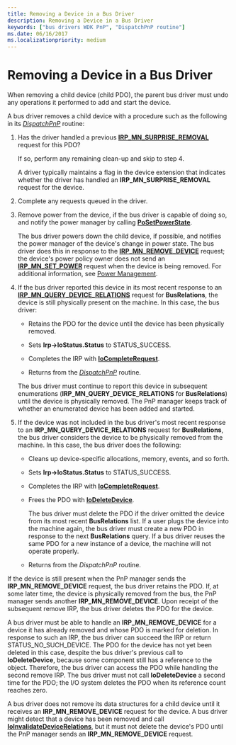 ```yaml
---
title: Removing a Device in a Bus Driver
description: Removing a Device in a Bus Driver
keywords: ["bus drivers WDK PnP", "DispatchPnP routine"]
ms.date: 06/16/2017
ms.localizationpriority: medium
---
```


# Removing a Device in a Bus Driver





When removing a child device (child PDO), the parent bus driver must undo any operations it performed to add and start the device.

A bus driver removes a child device with a procedure such as the following in its [*DispatchPnP*](/windows-hardware/drivers/ddi/wdm/nc-wdm-driver_dispatch) routine:

1.  Has the driver handled a previous [**IRP\_MN\_SURPRISE\_REMOVAL**](./irp-mn-surprise-removal.md) request for this PDO?

    If so, perform any remaining clean-up and skip to step 4.

    A driver typically maintains a flag in the device extension that indicates whether the driver has handled an **IRP\_MN\_SURPRISE\_REMOVAL** request for the device.

2.  Complete any requests queued in the driver.

3.  Remove power from the device, if the bus driver is capable of doing so, and notify the power manager by calling [**PoSetPowerState**](/windows-hardware/drivers/ddi/ntifs/nf-ntifs-posetpowerstate).

    The bus driver powers down the child device, if possible, and notifies the power manager of the device's change in power state. The bus driver does this in response to the [**IRP\_MN\_REMOVE\_DEVICE**](./irp-mn-remove-device.md) request; the device's power policy owner does not send an [**IRP\_MN\_SET\_POWER**](./irp-mn-set-power.md) request when the device is being removed. For additional information, see [Power Management](./introduction-to-power-management.md).

4.  If the bus driver reported this device in its most recent response to an [**IRP\_MN\_QUERY\_DEVICE\_RELATIONS**](./irp-mn-query-device-relations.md) request for **BusRelations**, the device is still physically present on the machine. In this case, the bus driver:

    -   Retains the PDO for the device until the device has been physically removed.

    -   Sets **Irp-&gt;IoStatus.Status** to STATUS\_SUCCESS.

    -   Completes the IRP with [**IoCompleteRequest**](/windows-hardware/drivers/ddi/wdm/nf-wdm-iocompleterequest).

    -   Returns from the [*DispatchPnP*](/windows-hardware/drivers/ddi/wdm/nc-wdm-driver_dispatch) routine.

    The bus driver must continue to report this device in subsequent enumerations (**IRP\_MN\_QUERY\_DEVICE\_RELATIONS** for **BusRelations**) until the device is physically removed. The PnP manager keeps track of whether an enumerated device has been added and started.

5.  If the device was not included in the bus driver's most recent response to an **IRP\_MN\_QUERY\_DEVICE\_RELATIONS** request for **BusRelations**, the bus driver considers the device to be physically removed from the machine. In this case, the bus driver does the following:

    -   Cleans up device-specific allocations, memory, events, and so forth.

    -   Sets **Irp-&gt;IoStatus.Status** to STATUS\_SUCCESS.

    -   Completes the IRP with [**IoCompleteRequest**](/windows-hardware/drivers/ddi/wdm/nf-wdm-iocompleterequest).

    -   Frees the PDO with [**IoDeleteDevice**](/windows-hardware/drivers/ddi/wdm/nf-wdm-iodeletedevice).

        The bus driver must delete the PDO if the driver omitted the device from its most recent **BusRelations** list. If a user plugs the device into the machine again, the bus driver must create a new PDO in response to the next **BusRelations** query. If a bus driver reuses the same PDO for a new instance of a device, the machine will not operate properly.

    -   Returns from the *DispatchPnP* routine.

If the device is still present when the PnP manager sends the **IRP\_MN\_REMOVE\_DEVICE** request, the bus driver retains the PDO. If, at some later time, the device is physically removed from the bus, the PnP manager sends another **IRP\_MN\_REMOVE\_DEVICE**. Upon receipt of the subsequent remove IRP, the bus driver deletes the PDO for the device.

A bus driver must be able to handle an **IRP\_MN\_REMOVE\_DEVICE** for a device it has already removed and whose PDO is marked for deletion. In response to such an IRP, the bus driver can succeed the IRP or return STATUS\_NO\_SUCH\_DEVICE. The PDO for the device has not yet been deleted in this case, despite the bus driver's previous call to **IoDeleteDevice**, because some component still has a reference to the object. Therefore, the bus driver can access the PDO while handling the second remove IRP. The bus driver must not call **IoDeleteDevice** a second time for the PDO; the I/O system deletes the PDO when its reference count reaches zero.

A bus driver does not remove its data structures for a child device until it receives an **IRP\_MN\_REMOVE\_DEVICE** request for the device. A bus driver might detect that a device has been removed and call [**IoInvalidateDeviceRelations**](/windows-hardware/drivers/ddi/wdm/nf-wdm-ioinvalidatedevicerelations), but it must not delete the device's PDO until the PnP manager sends an **IRP\_MN\_REMOVE\_DEVICE** request.

 

